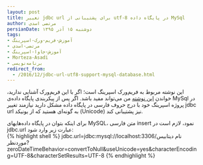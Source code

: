 ```yaml
---
layout: post
title: تغییر jdbc url برای پشتیبانی از utf-8 در پایگاه داده MySql
author: مرتضی اسدی
persianDate: دوشنبه ۱۵ آذر ۱۳۹۵
tags:
- آموزش-فریم-ورک-اسپرینگ
- مرتضی-اسدی
- آموزش-جاوا-اسپرینگ
- Morteza-Asadi
- برنامه‌نویسی
redirect_from: 
  - /2016/12/jdbc-url-utf8-support-mysql-database.html
---
```

  
این نوشته مربوط به فریم‌ورک اسپرینگ است؛ اگر با این فریم‌ورک آشنایی ندارید، خواندن [این نوشته](http://asadiweb.ir/%d9%81%d8%b1%db%8c%d9%85-%d9%88%d8%b1%da%a9-%d8%a7%d8%b3%d9%be%d8%b1%db%8c%d9%86%da%af-spring-framework-%da%86%db%8c%d8%b3%d8%aa%d8%9f/) من می‌تواند مفید باشد. اگر پس از پیکربندی پایگاه داده‌ی MySql در پروژه اسپرینگ خود با درج حروف فارسی در پایگاه داده مشکل دارید نیازمند تغییر jdbc url به گونه‌ای هستید که از یونیکد (Unicode) نیز پشتیبانی کند.
  
برای اینکه بتوان در پایگاه داده‌هایهای MySQL، متن فارسی insert نمود، لازم است در jdbc.url عبارت زیر وارد شود:  
{% highlight shell %}
jdbc.url=jdbc\:mysql\://localhost\:3306/نام دیتابیس موردنظر?zeroDateTimeBehavior\=convertToNull&useUnicode\=yes&characterEncoding\=UTF-8&characterSetResults\=UTF-8
{% endhighlight %}
